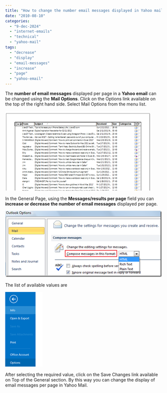 ```yaml
---
title: "How to change the number email messages displayed in Yahoo mail"
date: "2010-08-10"
categories: 
  - "9-dec-2024"
  - "internet-emails"
  - "technical"
  - "yahoo-mail"
tags: 
  - "decrease"
  - "display"
  - "email-messages"
  - "increase"
  - "page"
  - "yahoo-email"
---
```


The **number of email messages** displayed per page in a **Yahoo email** can be changed using the **Mail Options**. Click on the Options link available on the top of the right hand side. Select Mail Options from the menu list.

[![image](/assets/images/image_thumb25.png "image")](http://blogmines.com/blog/wp-content/uploads/2010/08/image26.png)

In the General Page, using the **Messages/results per page** field you can **increase or decrease the number of email messages** displayed per page.

[![image](/assets/images/image_thumb26.png "image")](http://blogmines.com/blog/wp-content/uploads/2010/08/image27.png)

The list of available values are

[![image](/assets/images/image_thumb27.png "image")](http://blogmines.com/blog/wp-content/uploads/2010/08/image28.png)

After selecting the required value, click on the Save Changes link available on Top of the General section. By this way you can change the display of email messages per page in Yahoo Mail.
